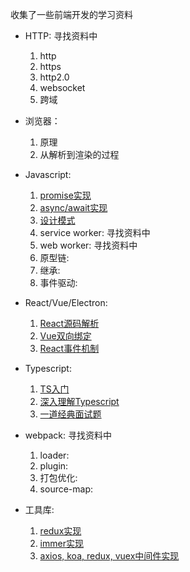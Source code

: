 收集了一些前端开发的学习资料

- HTTP: 寻找资料中
  1. http
  2. https
  3. http2.0
  4. websocket
  5. 跨域

- 浏览器：
  1. 原理
  2. 从解析到渲染的过程

- Javascript:
  1. [promise实现](https://juejin.im/post/5b83cb5ae51d4538cc3ec354)
  2. [async/await实现](https://juejin.im/post/5e79e841f265da5726612b6e)
  3. [设计模式](https://juejin.im/entry/58c280b1da2f600d8725b887)
  4. service worker: 寻找资料中
  5. web worker: 寻找资料中
  6. 原型链:
  7. 继承:
  8. 事件驱动:

- React/Vue/Electron:
  1. [React源码解析](https://react.jokcy.me/)
  2. [Vue双向绑定](https://juejin.im/entry/5923973da22b9d005893805a)
  3. [React事件机制](https://juejin.im/post/5bd32493f265da0ae472cc8e)
  
- Typescript:
  1. [TS入门](https://juejin.im/post/5edd8ad8f265da76fc45362c)
  2. [深入理解Typescript](https://jkchao.github.io/typescript-book-chinese/#why)
  3. [一道经典面试题](https://www.sweetalkos.com/post/127)
  
- webpack: 寻找资料中
  1. loader: 
  2. plugin: 
  3. 打包优化:
  4. source-map: 

- 工具库:
  1. [redux实现](https://juejin.im/post/5c00cc19f265da612859d9d3)
  2. [immer实现](https://juejin.im/entry/5a7949fd51882528b63fdbde)
  3. [axios, koa, redux, vuex中间件实现](https://juejin.im/post/5e13ea6a6fb9a0482b297e8e)
